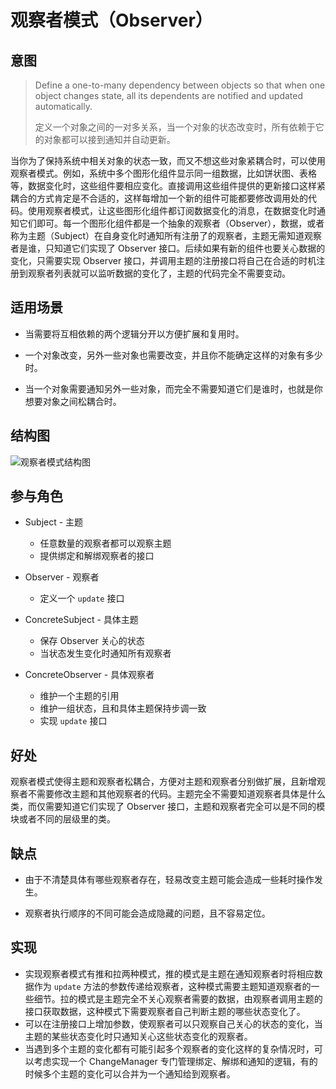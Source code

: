 # 观察者模式（Observer）

## 意图

> Define a one-to-many dependency between objects so that when one object changes state, all its dependents are notified and updated automatically.
>
> 定义一个对象之间的一对多关系，当一个对象的状态改变时，所有依赖于它的对象都可以接到通知并自动更新。

当你为了保持系统中相关对象的状态一致，而又不想这些对象紧耦合时，可以使用观察者模式。例如，系统中多个图形化组件显示同一组数据，比如饼状图、表格等，数据变化时，这些组件要相应变化。直接调用这些组件提供的更新接口这样紧耦合的方式肯定是不合适的，这样每增加一个新的组件可能都要修改调用处的代码。使用观察者模式，让这些图形化组件都订阅数据变化的消息，在数据变化时通知它们即可。每一个图形化组件都是一个抽象的观察者（Observer），数据，或者称为主题（Subject）在自身变化时通知所有注册了的观察者，主题无需知道观察者是谁，只知道它们实现了 Observer 接口。后续如果有新的组件也要关心数据的变化，只需要实现 Observer 接口，并调用主题的注册接口将自己在合适的时机注册到观察者列表就可以监听数据的变化了，主题的代码完全不需要变动。

## 适用场景

- 当需要将互相依赖的两个逻辑分开以方便扩展和复用时。

- 一个对象改变，另外一些对象也需要改变，并且你不能确定这样的对象有多少时。
- 当一个对象需要通知另外一些对象，而完全不需要知道它们是谁时，也就是你想要对象之间松耦合时。

## 结构图

![观察者模式结构图](https://youdu-markdown.oss-cn-shanghai.aliyuncs.com/20191201024319.png)

## 参与角色

- Subject - 主题
  - 任意数量的观察者都可以观察主题
  - 提供绑定和解绑观察者的接口
- Observer - 观察者
  - 定义一个 `update` 接口
- ConcreteSubject - 具体主题
  - 保存 Observer 关心的状态
  - 当状态发生变化时通知所有观察者

- ConcreteObserver - 具体观察者
  - 维护一个主题的引用
  - 维护一组状态，且和具体主题保持步调一致
  - 实现 `update` 接口

## 好处

观察者模式使得主题和观察者松耦合，方便对主题和观察者分别做扩展，且新增观察者不需要修改主题和其他观察者的代码。主题完全不需要知道观察者具体是什么类，而仅需要知道它们实现了 Observer 接口，主题和观察者完全可以是不同的模块或者不同的层级里的类。

## 缺点

- 由于不清楚具体有哪些观察者存在，轻易改变主题可能会造成一些耗时操作发生。

- 观察者执行顺序的不同可能会造成隐藏的问题，且不容易定位。

## 实现

- 实现观察者模式有推和拉两种模式，推的模式是主题在通知观察者时将相应数据作为 `update` 方法的参数传递给观察者，这种模式需要主题知道观察者的一些细节。拉的模式是主题完全不关心观察者需要的数据，由观察者调用主题的接口获取数据，这种模式下需要观察者自己判断主题的哪些状态变化了。
- 可以在注册接口上增加参数，使观察者可以只观察自己关心的状态的变化，当主题的某些状态变化时只通知关心这些状态变化的观察者。
- 当遇到多个主题的变化都有可能引起多个观察者的变化这样的复杂情况时，可以考虑实现一个 ChangeManager 专门管理绑定、解绑和通知的逻辑，有的时候多个主题的变化可以合并为一个通知给到观察者。